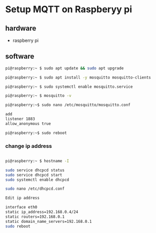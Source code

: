 # Setup MQTT on Raspberyy pi

## hardware
- raspberry pi


## software

```bash
pi@raspberry:~ $ sudo apt update && sudo apt upgrade

pi@raspberry:~ $ sudo apt install -y mosquitto mosquitto-clients

pi@raspberry:~ $ sudo systemctl enable mosquitto.service

pi@raspberry:~ $ mosquitto -v

pi@raspberry:~$ sudo nano /etc/mosquitto/mosquitto.conf

add
listener 1883
allow_anonymous true

pi@raspberry:~$ sudo reboot

```
### change ip address

```bash

pi@raspberry:~ $ hostname -I

sudo service dhcpcd status
sudo service dhcpcd start
sudo systemctl enable dhcpcd

sudo nano /etc/dhcpcd.conf

Edit ip address

interface eth0
static ip_address=192.168.0.4/24
static routers=192.168.0.1
static domain_name_servers=192.168.0.1
sudo reboot
```


<!-- ```bash
sudo apt install mosquitto mosquitto-clients
sudo systemctl enable mosquitto
sudo systemctl status mosquitto

apt update
sudo apt install mosquitto-clients
```

```bash

``` -->